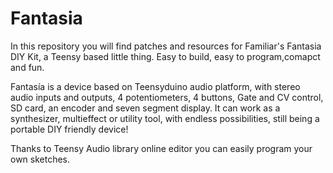 # Fantasia

In this repository you will find patches and resources for Familiar's Fantasia DIY Kit, a Teensy based little thing. Easy to build, easy to program,comapct and fun.

Fantasía is a device based on Teensyduino audio platform, with stereo audio inputs and outputs, 4 potentiometers, 4 buttons, Gate and CV control, SD card, an encoder and seven segment display. It can work as a synthesizer, multieffect or utility tool, with endless possibilities, still being a portable DIY friendly device! 

Thanks to Teensy Audio library online editor you can easily program your own sketches.
